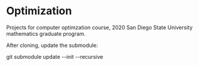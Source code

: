 # Optimization

Projects for computer optimzation course, 2020 San Diego State University mathematics graduate program. 


After cloning, update the submodule:

git submodule update --init --recursive
